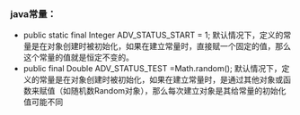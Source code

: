 ### java常量：
* public static final Integer ADV_STATUS_START = 1;
    默认情况下，定义的常量是在对象创建时被初始化，如果在建立常量时，直接赋一个固定的值，那么这个常量的值就是恒定不变的。
* public final Double ADV_STATUS_TEST =Math.random();
     默认情况下，定义的常量是在对象创建时被初始化，如果在建立常量时，是通过其他对象或函数来赋值（如随机数Random对象），那么每次建立对象是其给常量的初始化值可能不同
